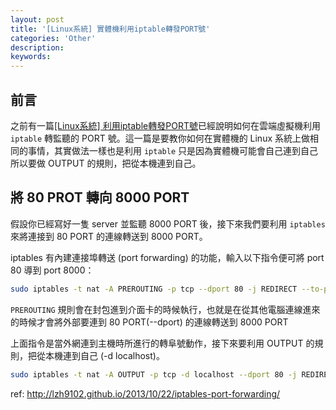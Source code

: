 ```yaml
---
layout: post
title: '[Linux系統] 實體機利用iptable轉發PORT號'
categories: 'Other'
description: 
keywords:
---
```


## 前言
之前有一篇[[Linux系統] 利用iptable轉發PORT號]('./../2018/2018-03-14-linux-iptable.md)已經說明如何在雲端虛擬機利用 `iptable` 轉監聽的 PORT 號。這一篇是要教你如何在實體機的 Linux 系統上做相同的事情，其實做法一樣也是利用 `iptable` 只是因為實體機可能會自己連到自己所以要做 OUTPUT 的規則，把從本機連到自己。


## 將 80 PROT 轉向 8000 PORT
假設你已經寫好一隻 server 並監聽 8000 PORT 後，接下來我們要利用 `iptables` 來將連接到 80 PORT 的連線轉送到 8000 PORT。

iptables 有內建連接埠轉送 (port forwarding) 的功能，輸入以下指令便可將 port 80 導到 port 8000：

```bash
sudo iptables -t nat -A PREROUTING -p tcp --dport 80 -j REDIRECT --to-ports 8000
```

`PREROUTING` 規則會在封包進到介面卡的時候執行，也就是在從其他電腦連線進來的時候才會將外部要連到 80 PORT(--dport) 的連線轉送到 8000 PORT

上面指令是當外網連到主機時所進行的轉阜號動作，接下來要利用 OUTPUT 的規則，把從本機連到自己 (-d localhost)。

```bash
sudo iptables -t nat -A OUTPUT -p tcp -d localhost --dport 80 -j REDIRECT --to-ports 8000
```

ref: http://lzh9102.github.io/2013/10/22/iptables-port-forwarding/
